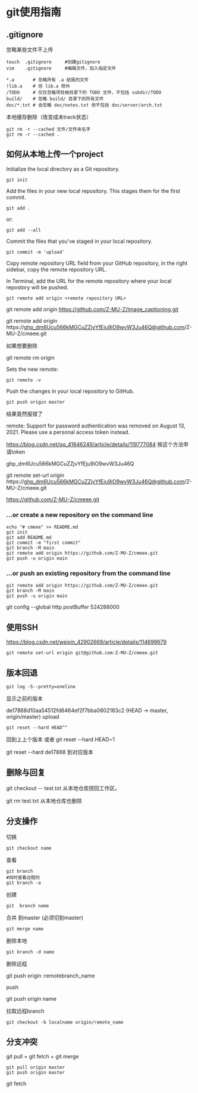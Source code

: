 # git使用指南
## .gitignore

忽略某些文件不上传

```
touch  .gitignore     #创建gitignore  
vim    .gitignore     #编辑文件，加入指定文件
```



```
*.a       # 忽略所有 .a 结尾的文件
!lib.a    # 但 lib.a 除外
/TODO     # 仅仅忽略项目根目录下的 TODO 文件，不包括 subdir/TODO
build/    # 忽略 build/ 目录下的所有文件
doc/*.txt # 会忽略 doc/notes.txt 但不包括 doc/server/arch.txt
```

本地缓存删除（改变成未track状态）

```
git rm -r --cached 文件/文件夹名字
git rm -r --cached .
```

## 如何从本地上传一个project

Initialize the local directory as a Git repository.

```
git init
```

Add the files in your new local repository. This stages them for the first commit.

```
git add .
```

or:

```
git add --all
```

Commit the files that you've staged in your local repository.

```
git commit -m 'upload'
```

Copy remote repository URL field from your GitHub repository, in the right sidebar, copy the remote repository URL.

In Terminal, add the URL for the remote repository where your local repostory will be pushed.

```
git remote add origin <remote repository URL>
```

git remote add origin https://github.com/Z-MU-Z/Image_captioning.git

 git remote add origin https://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@github.com/Z-MU-Z/cmeee.git

如果想要删除

git remote rm origin

Sets the new remote:

```
git remote -v
```

Push the changes in your local repository to GitHub.

```
git push origin master
```

结果竟然报错了

remote: Support for password authentication was removed on August 13, 2021. Please use a personal access token instead.

https://blog.csdn.net/qq_41646249/article/details/119777084 按这个方法申请token

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

 git remote set-url origin https://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@github.com/Z-MU-Z/cmeee.git

https://github.com/Z-MU-Z/cmeee.git

### …or create a new repository on the command line



```
echo "# cmeee" >> README.md
git init
git add README.md
git commit -m "first commit"
git branch -M main
git remote add origin https://github.com/Z-MU-Z/cmeee.git
git push -u origin main
```

### …or push an existing repository from the command line



```
git remote add origin https://github.com/Z-MU-Z/cmeee.git
git branch -M main
git push -u origin main
```

git config --global http.postBuffer 524288000



## 使用SSH

https://blog.csdn.net/weixin_42902669/article/details/114699679

```shell
git remote set-url origin git@github.com:Z-MU-Z/cmeee.git
```

## 版本回退

```
git log -5--pretty=oneline
```

 显示之前的版本

de17868d10aa54512fd6464ef2f7bba0802183c2 (HEAD -> master, origin/master) upload

```
git reset --hard HEAD^^
```

回到上上个版本 或者 git reset --hard HEAD~1

git reset --hard de17868 到对应版本



## 删除与回复

git checkout -- test.txt 从本地仓库捞回工作区。

git rm test.txt 从本地仓库也删除



## 分支操作

切换

```
git checkout name
```

查看

```
git branch
#同时查看远程的
git branch -a 
```

创建

```
git  branch name
```

合并 到master (必须切到master)

```
git merge name
```

删除本地

```
git branch -d name
```

删除远程

git push origin :remotebranch_name

push

git push origin name

拉取远程branch

```
git checkout -b localname origin/remote_name
```

## 分支冲突

git pull = git fetch + git merge



```
git pull origin master
git push origin master

```

git fetch
